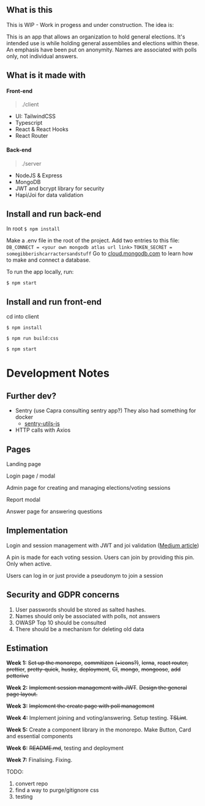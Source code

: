 ## What is this
This is WIP - Work in progess and under construction. The idea is:
 
This is an app that allows an organization to hold general elections. It's intended use is while holding general assemblies and elections within these. An emphasis have been put on anonymity. Names are associated with polls only, not individual answers.

## What is it made with

#### Front-end
>./client
- UI: TailwindCSS
- Typescript
- React & React Hooks
- React Router

#### Back-end
>./server
- NodeJS & Express
- MongoDB
- JWT and bcrypt library for security
- Hapi/Joi for data validation

## Install and run back-end

In root
`$ npm install`

Make a .env file in the root of the project.
Add two entries to this file:
`DB_CONNECT = <your own mongodb atlas url link>`
`TOKEN_SECRET = somegibberishcarractersandstuff`
Go to [cloud.mongodb.com](http://cloud.mongodb.com) to learn how to make and connect a database.

To run the app locally, run:

`$ npm start`

## Install and run front-end
cd into client

`$ npm install`

`$ npm run build:css`

`$ npm start`

# Development Notes

## Further dev?

- Sentry (use Capra consulting sentry app?) They also had something for docker
  - [sentry-utils-js](https://github.com/capraconsulting/sentry-utils-js)
- HTTP calls with Axios

## Pages

Landing page

Login page / modal

Admin page for creating and managing elections/voting sessions

Report modal

Answer page for answering questions

## Implementation

Login and session management with JWT and joi validation ([Medium article](https://medium.com/@rossbulat/joi-for-node-exploring-javascript-object-schema-validation-50dd4b8e1b0f))

A pin is made for each voting session. Users can join by providing this pin. Only when active.

Users can log in or just provide a pseudonym to join a session

## Security and GDPR concerns

1. User passwords should be stored as salted hashes.
2. Names should only be associated with polls, not answers
3. OWASP Top 10 should be consulted
4. There should be a mechanism for deleting old data

## Estimation

**Week 1:** ~~Set up the monorepo~~, ~~commitizen~~ ~~(+icons?)~~, ~~lerna~~, ~~react router,~~ ~~prettier~~, ~~pretty-quick~~, ~~husky~~, ~~deployment~~, ~~CI~~, ~~mongo~~, ~~mongoose~~, ~~add~~ ~~petterive~~

**Week 2:** ~~Implement session management with JWT~~. ~~Design the general page layout.~~

**Week 3:** ~~Implement the create page with poll management~~

**Week 4:** Implement joining and voting/answering. Setup testing. ~~TSLint~~.

**Week 5:** Create a component library in the monorepo. Make Button, Card and essential components

**Week 6:** ~~README.md~~, testing and deployment

**Week 7:** Finalising. Fixing.

TODO: 
1. convert repo
2. find a way to purge/gitignore css
3. testing